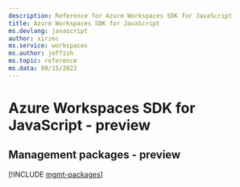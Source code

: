 ```yaml
---
description: Reference for Azure Workspaces SDK for JavaScript
title: Azure Workspaces SDK for JavaScript
ms.devlang: javascript
author: xirzec
ms.service: workspaces
ms.author: jeffish
ms.topic: reference
ms.data: 09/15/2022
---
```

# Azure Workspaces SDK for JavaScript - preview

## Management packages - preview
[!INCLUDE [mgmt-packages](workspaces-mgmt-index.md)]
